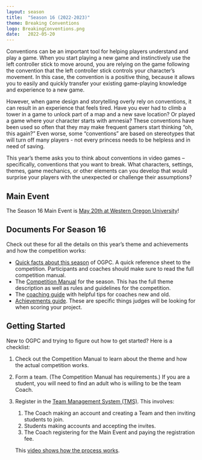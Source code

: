 ```yaml
---
layout: season
title:  "Season 16 (2022-2023)"
theme: Breaking Conventions
logo: BreakingConventions.png
date:   2022-05-20
---
```


Conventions can be an important tool for helping players understand and play a game. When you start playing a new game and instinctively use the left controller stick to move around, you are relying on the game following the convention that the left controller stick controls your character’s movement. In this case, the convention is a positive thing, because it allows you to easily and quickly transfer your existing game-playing knowledge and experience to a new game. 

However, when game design and storytelling overly rely on conventions, it can result in an experience that feels tired. Have you ever had to climb a tower in a game to unlock part of a map and a new save location? Or played a game where your character starts with amnesia? These conventions have been used so often that they may make frequent gamers start thinking “oh, this again?” Even worse, some “conventions” are based on stereotypes that will turn off many players - not every princess needs to be helpless and in need of saving. 

This year’s theme asks you to think about conventions in video games – specifically, conventions that you want to break. What characters, settings, themes, game mechanics, or other elements can you develop that would surprise your players with the unexpected or challenge their assumptions?

## Main Event

The Season 16 Main Event is [May 20th at Western Oregon University](../assets/files/seasons/16/OGPC-16-Quick-Facts.pdf)!


## Documents For Season 16

Check out these for all the details on this year’s theme and achievements and how the competition works:

* [Quick facts about this season](../assets/files/seasons/16/OGPC-16-Quick-Facts.pdf) of OGPC.
  A quick reference sheet to the competition. Participants and coaches should make
  sure to read the full competition manual.
* The [Competition Manual](../assets/files/seasons/16/Competition-Manual-2023.pdf) for the season.
  This has the full theme description as well as rules and guidelines for the competition.
* The [coaching guide](../assets/files/seasons/16/Coaching-Guide-2023.pdf) with helpful tips for
  coaches new and old.
* [Achievements guide](../assets/files/seasons/16/2023-Achievement-Guide.pdf). These
  are specific things judges will be looking for when scoring your project.

## Getting Started

New to OGPC and trying to figure out how to get started? Here is a checklist:

1. Check out the Competition Manual to learn about the theme and how the actual competition works.
2. Form a team. (The Competition Manual has requirements.) If you are a student, you will need to find
   an adult who is willing to be the team Coach.
3. Register in the [Team Management System (TMS)](https://tms.ogpc.info/). This involves:
   1. The Coach making an account and creating a Team and then inviting students to join.
   2. Students making accounts and accepting the invites.
   3. The Coach registering for the Main Event and paying the registration fee.
   
   This [video shows how the process works](https://www.youtube.com/watch?v=Tyxamu7pK6M).
   
